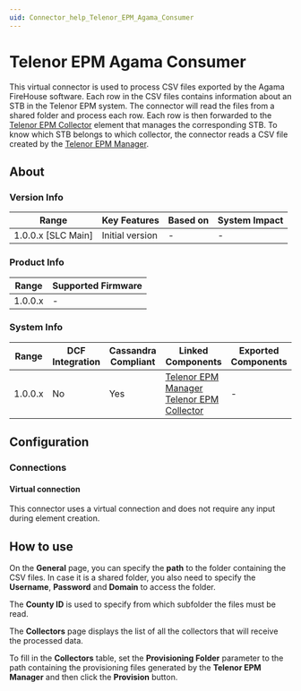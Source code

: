 ```yaml
---
uid: Connector_help_Telenor_EPM_Agama_Consumer
---
```


# Telenor EPM Agama Consumer

This virtual connector is used to process CSV files exported by the Agama FireHouse software. Each row in the CSV files contains information about an STB in the Telenor EPM system. The connector will read the files from a shared folder and process each row. Each row is then forwarded to the [Telenor EPM Collector](xref:Connector_help_Telenor_EPM_Collector) element that manages the corresponding STB. To know which STB belongs to which collector, the connector reads a CSV file created by the [Telenor EPM Manager](xref:Connector_help_Telenor_EPM_Manager).

## About

### Version Info

| Range                | Key Features     | Based on     | System Impact     |
|----------------------|------------------|--------------|-------------------|
| 1.0.0.x [SLC Main]   | Initial version  | -            | -                 |

### Product Info

| Range     | Supported Firmware     |
|-----------|------------------------|
| 1.0.0.x   | -                      |

### System Info

| Range     | DCF Integration     | Cassandra Compliant     | Linked Components                                                                                                                         | Exported Components     |
|-----------|---------------------|-------------------------|-------------------------------------------------------------------------------------------------------------------------------------------|-------------------------|
| 1.0.0.x   | No                  | Yes                     | [Telenor EPM Manager](xref:Connector_help_Telenor_EPM_Manager) [Telenor EPM Collector](xref:Connector_help_Telenor_EPM_Collector) | -                       |

## Configuration

### Connections

#### Virtual connection

This connector uses a virtual connection and does not require any input during element creation.

## How to use

On the **General** page, you can specify the **path** to the folder containing the CSV files. In case it is a shared folder, you also need to specify the **Username**, **Password** and **Domain** to access the folder.

The **County ID** is used to specify from which subfolder the files must be read.

The **Collectors** page displays the list of all the collectors that will receive the processed data.

To fill in the **Collectors** table, set the **Provisioning Folder** parameter to the path containing the provisioning files generated by the **Telenor EPM Manager** and then click the **Provision** button.

